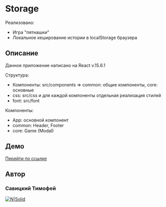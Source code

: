 # Storage

Реализовано:

  - Игра "пятнашки"
  - Локальное кеширование истории в localStorage браузера

## Описание
Данное приложение написано на React v.15.6.1


Структура:
  - Компоненты: src/components => common: общие компоненты, core: основные
  - css: src/css и для каждой компоненты отдельная реализация стилей
  - font: src/font


Компоненты:
  - App: основной компонент
  - common: Header, Footer
  - core: Game (Modal)


## Демо

[Перейти по ссылке](http://savtym.pp.ua/game/fifteen/)


## Автор
### Савицкий Тимофей
[![N|Solid](http://findicons.com/files/icons/2796/metro_uinvert_dock/128/github.png)](https://github.com/savtym/)
